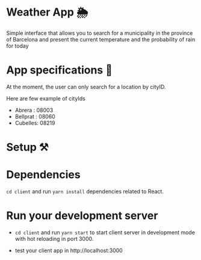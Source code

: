 # Weather App 🌦

Simple interface that allows you to search for a municipality in the province of Barcelona and present the current temperature and the probability of rain for today

# App specifications 🔮

At the moment, the user can only search for a location by cityID.

Here are few example of cityIds

- Abrera : 08003
- Bellprat : 08060
- Cubelles: 08219

# Setup ⚒

# Dependencies

`cd client` and run `yarn install` dependencies related to React.

# Run your development server

- `cd client` and run `yarn start` to start client server in development mode with hot reloading in port 3000.

- test your client app in http://localhost:3000


